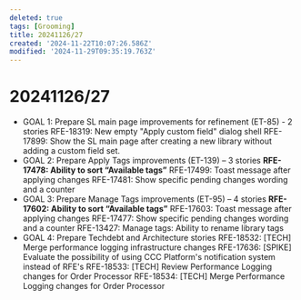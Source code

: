 ```yaml
---
deleted: true
tags: [Grooming]
title: 20241126/27
created: '2024-11-22T10:07:26.586Z'
modified: '2024-11-29T09:35:19.763Z'
---
```


# 20241126/27

- GOAL 1: Prepare SL main page improvements for refinement (ET-85) - 2 stories
  RFE-18319: New empty "Apply custom field" dialog shell
  RFE-17899: Show the SL main page after creating a new library without adding a custom field set.
- GOAL 2: Prepare Apply Tags improvements (ET-139) – 3 stories
  **RFE-17478: Ability to sort “Available tags”**
  RFE-17499: Toast message after applying changes
  RFE-17481: Show specific pending changes wording and a counter
- GOAL 3: Prepare Manage Tags improvements (ET-95) – 4 stories
  **RFE-17602: Ability to sort “Available tags”**
  RFE-17603: Toast message after applying changes
  RFE-17477: Show specific pending changes wording and a counter
  RFE-13427: Manage tags: Ability to rename library tags
- GOAL 4: Prepare Techdebt and Architecture stories
  RFE-18532: [TECH] Merge performance logging infrastructure changes
  RFE-17636: [SPIKE] Evaluate the possibility of using CCC Platform's notification system instead of RFE's
  RFE-18533: [TECH] Review Performance Logging changes for Order Processor
  RFE-18534: [TECH] Merge Performance Logging changes for Order Processor
